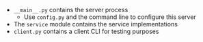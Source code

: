 * `__main__.py` contains the server process
  * Use `config.py` and the command line to configure this server
* The `service` module contains the service implementations
* `client.py` contains a client CLI for testing purposes